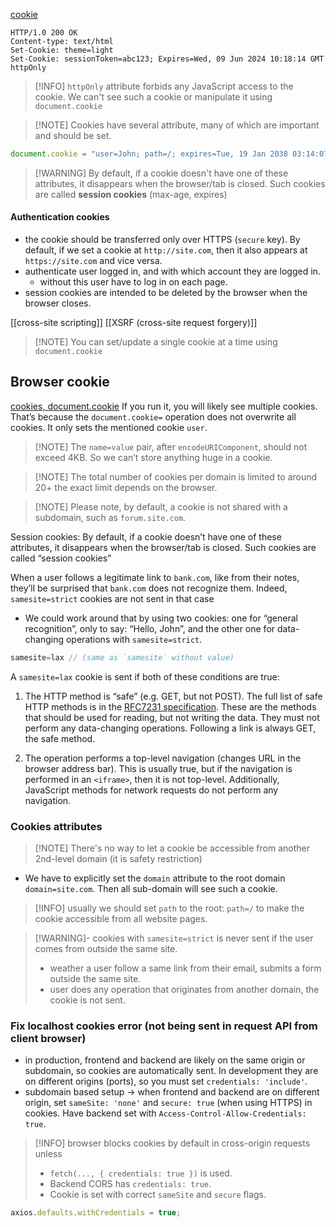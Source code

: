 [cookie](https://developer.mozilla.org/en-US/docs/Web/HTTP/Reference/Headers/Cookie)
```shell
HTTP/1.0 200 OK
Content-type: text/html
Set-Cookie: theme=light
Set-Cookie: sessionToken=abc123; Expires=Wed, 09 Jun 2024 10:18:14 GMT
httpOnly
```

> [!INFO] `httpOnly` attribute forbids any JavaScript access to the cookie. We can't see such a cookie or manipulate it using `document.cookie`

> [!NOTE] Cookies have several attribute, many of which are important and should be set.
```js
document.cookie = "user=John; path=/; expires=Tue, 19 Jan 2038 03:14:07 GMT"
```

> [!WARNING] By default, if a cookie doesn't have one of these attributes, it disappears when the browser/tab is closed. Such cookies are called **session cookies** (max-age, expires)
#### Authentication cookies
- the cookie should be transferred only over HTTPS (`secure` key). By default, if we set a cookie at `http://site.com`, then it also appears at `https://site.com` and vice versa.
- authenticate user logged in, and with which account they are logged in.
	- without this user have to log in on each page.
- session cookies are intended to be deleted by the browser when the browser closes.

[[cross-site scripting]]
[[XSRF (cross-site request forgery)]]

> [!NOTE] You can set/update a single cookie at a time using `document.cookie`
## Browser cookie
[cookies, document.cookie](https://javascript.info/cookie)
If you run it, you will likely see multiple cookies. That’s because the `document.cookie=` operation does not overwrite all cookies. It only sets the mentioned cookie `user`.

> [!NOTE] The `name=value` pair, after `encodeURIComponent`, should not exceed 4KB. So we can’t store anything huge in a cookie.

> [!NOTE] The total number of cookies per domain is limited to around 20+ the exact limit depends on the browser.

> [!NOTE] Please note, by default, a cookie is not shared with a subdomain, such as `forum.site.com`.

Session cookies: By default, if a cookie doesn’t have one of these attributes, it disappears when the browser/tab is closed. Such cookies are called “session cookies”

When a user follows a legitimate link to `bank.com`, like from their notes, they’ll be surprised that `bank.com` does not recognize them. Indeed, `samesite=strict` cookies are not sent in that case
- We could work around that by using two cookies: one for “general recognition”, only to say: “Hello, John”, and the other one for data-changing operations with `samesite=strict`.
```js
samesite=lax // (same as `samesite` without value)
```

A `samesite=lax` cookie is sent if both of these conditions are true:

1. The HTTP method is “safe” (e.g. GET, but not POST).
   The full list of safe HTTP methods is in the [RFC7231 specification](https://tools.ietf.org/html/rfc7231#section-4.2.1). These are the methods that should be used for reading, but not writing the data. They must not perform any data-changing operations. Following a link is always GET, the safe method.
   
2. The operation performs a top-level navigation (changes URL in the browser address bar).
   This is usually true, but if the navigation is performed in an `<iframe>`, then it is not top-level. Additionally, JavaScript methods for network requests do not perform any navigation.
### Cookies attributes

> [!NOTE] There's no way to let a cookie be accessible from another 2nd-level domain (it is safety restriction)
- We have to explicitly set the `domain` attribute to the root domain `domain=site.com`. Then all sub-domain will see such a cookie.

> [!INFO] usually we should set `path` to the root: `path=/` to make the cookie accessible from all website pages.

> [!WARNING]- cookies with `samesite=strict` is never sent if the user comes from outside the same site.
> - weather a user follow a same link from their email, submits a form outside the same site.
> - user does any operation that originates from another domain, the cookie is not sent.


### Fix localhost cookies error (not being sent in request API from client browser)
- in production, frontend and backend are likely on the same origin or subdomain, so cookies are automatically sent. In development they are on different origins (ports), so you must set `credentials: 'include'`.
- subdomain based setup -> when frontend and backend are on different origin, set `sameSite: 'none'` and `secure: true` (when using HTTPS) in cookies. Have backend set with `Access-Control-Allow-Credentials: true`.

> [!INFO]
> browser blocks cookies by default in cross-origin requests unless
> - `fetch(..., { credentials: true })` is used.
> - Backend CORS has `credentials: true`.
> - Cookie is set with correct `sameSite` and `secure` flags.


```js
axios.defaults.withCredentials = true;
```